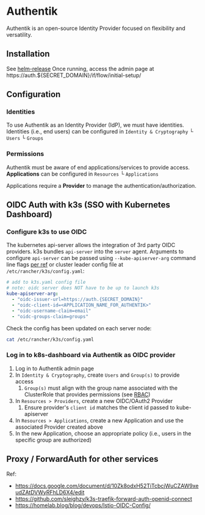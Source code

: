 # Authentik

Authentik is an open-source Identity Provider focused on flexibility and versatility.

## Installation

See [helm-release](helm-release.yaml)
Once running, access the admin page at https://auth.${SECRET_DOMAIN}/if/flow/initial-setup/

## Configuration

### Identities

To use Authentik as an Identity Provider (IdP), we must have identities.
Identities (i.e., end users) can be configured in
`Identity & Cryptography`
  └ `Users`
  └ `Groups`

### Permissions

Authentik must be aware of end applications/services to provide access.
**Applications** can be configured in
`Resources`
  └ `Applications`

Applications require a **Provider** to manage the authentication/authorization.

## OIDC Auth with k3s (SSO with Kubernetes Dashboard)

### Configure k3s to use OIDC

The kubernetes api-server allows the integration of 3rd party OIDC providers.
k3s bundles `api-server` into the `server` agent.  Arguments to configure `api-server` can be passed using `--kube-apiserver-arg` command line flags [per ref](https://rancher.com/docs/k3s/latest/en/installation/install-options/server-config/) or cluster leader config file at `/etc/rancher/k3s/config.yaml`:

```yaml
# add to k3s.yaml config file
# note: oidc server does NOT have to be up to launch k3s
kube-apiserver-arg:
  - "oidc-issuer-url=https://auth.{SECRET_DOMAIN}"
  - "oidc-client-id=<APPLICATION_NAME_FOR_AUTHENTIK>"
  - "oidc-username-claim=email"
  - "oidc-groups-claim=groups"
```

Check the config has been updated on each server node:

```sh
cat /etc/rancher/k3s/config.yaml
```

### Log in to k8s-dashboard via Authentik as OIDC provider

1. Log in to Authentik admin page
2. In `Identity & Cryptography`, create `Users` and `Group(s)` to provide access
   1. `Group(s)` must align with the group name associated with the ClusterRole that provides permissions (see [RBAC](../../monitoring/dashboard/rbac.yaml))
3. In `Resources > Providers`, create a new OIDC/OAuth2 Provider
   1. Ensure provider's `client id` matches the client id passed to kube-apiserver
4. In `Resources > Applications`, create a new Application and use the associated Provider created above
5. In the new Application, choose an appropriate policy (i.e., users in the specific group are authorized)

## Proxy / ForwardAuth for other services

Ref:
* https://docs.google.com/document/d/10Zk8odxH52TiTcbcjWuCZAW9xeudZAtDVWyRFhLD6X4/edit
* https://github.com/sleighzy/k3s-traefik-forward-auth-openid-connect
* https://homelab.blog/blog/devops/Istio-OIDC-Config/
